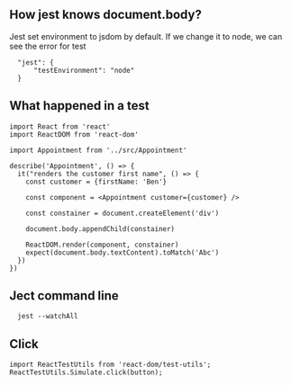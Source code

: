 ## How jest knows document.body?
Jest set environment to jsdom by default. If we change it to node, we can see the error for test
```
  "jest": {
      "testEnvironment": "node"
  }
```


## What happened in a test
```
import React from 'react'
import ReactDOM from 'react-dom'

import Appointment from '../src/Appointment'

describe('Appointment', () => {
  it("renders the customer first name", () => {
    const customer = {firstName: 'Ben'}

    const component = <Appointment customer={customer} />

    const constainer = document.createElement('div')

    document.body.appendChild(constainer)

    ReactDOM.render(component, constainer)
    expect(document.body.textContent).toMatch('Abc')
  })
})
```


## Ject command line 
```
  jest --watchAll
```

## Click
```
import ReactTestUtils from 'react-dom/test-utils';
ReactTestUtils.Simulate.click(button);
```